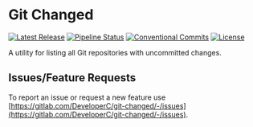 # Git Changed
[![Latest Release](https://gitlab.com/DeveloperC/git-changed/-/badges/release.svg)](https://gitlab.com/DeveloperC/git-changed/-/releases)
[![Pipeline Status](https://gitlab.com/DeveloperC/git-changed/badges/main/pipeline.svg)](https://gitlab.com/DeveloperC/git-changed/-/pipelines)
[![Conventional Commits](https://img.shields.io/badge/Conventional%20Commits-1.0.0-yellow.svg)](https://conventionalcommits.org)
[![License](https://img.shields.io/badge/License-AGPLv3-blue.svg)](https://www.gnu.org/licenses/agpl-3.0)

A utility for listing all Git repositories with uncommitted changes.


## Issues/Feature Requests
To report an issue or request a new feature use [https://gitlab.com/DeveloperC/git-changed/-/issues](https://gitlab.com/DeveloperC/git-changed/-/issues).
